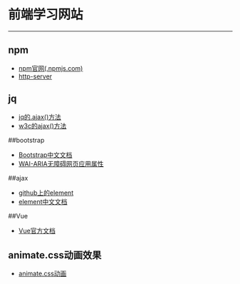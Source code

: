 ﻿# 前端学习网站


---
## npm
+ [npm官网(.npmjs.com)][1]
+ [http-server][2]

## jq
+ [jq的.ajax()方法][3]
+ [w3c的ajax()方法][4]

##bootstrap
+ [Bootstrap中文文档][5]
+ [WAI-ARIA无障碍网页应用属性][6]

##ajax
+ [github上的element][7]
+ [element中文文档][8]

##Vue
+ [Vue官方文档][9]

## animate.css动画效果
+ [animate.css动画][10]


  [1]: https://www.npmjs.com/
  [2]: https://www.npmjs.com/package/http-server
  [3]: https://www.jquery123.com/jQuery.ajax/
  [4]: http://www.w3school.com.cn/jquery/ajax_ajax.asp
  [5]: http://www.bootcss.com/
  [6]: http://www.w3school.com.cn/jquery/ajax_ajax.asp
  [7]: https://github.com/ElemeFE/element
  [8]: http://element-cn.eleme.io/#/zh-CN
  [9]: https://cn.vuejs.org/
  [10]:https://daneden.github.io/animate.css/
